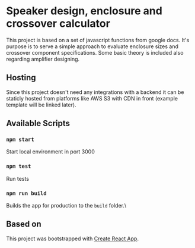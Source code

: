 # Speaker design, enclosure and crossover calculator

This project is based on a set of javascript functions from google docs. It's purpose is to serve a simple approach to evaluate enclosure sizes and crossover component specifications. Some basic theory is included also regarding amplifier designing.  

## Hosting

Since this project doesn't need any integrations with a backend it can be staticly hosted from platforms like AWS S3 with CDN in front (example template will be linked later).


## Available Scripts

### `npm start`

Start local environment in port 3000

### `npm test`

Run tests

### `npm run build`

Builds the app for production to the `build` folder.\

## Based on

This project was bootstrapped with [Create React App](https://github.com/facebook/create-react-app).
